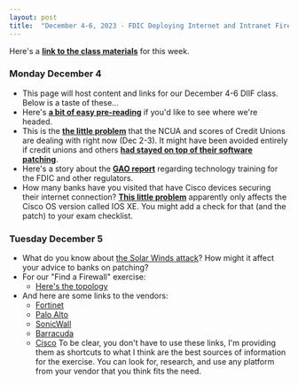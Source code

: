 ```yaml
---
layout: post
title:  "December 4-6, 2023 - FDIC Deploying Internet and Intranet Firewalls"
---
```


Here's a [**link to the class materials**](https://class.hill.com/assets/FDIC-DIIF-2024.pptx) for this week.

### Monday December 4

- This page will host content and links for our December 4-6 DIIF class. Below is a taste of these...
- Here's [**a bit of easy pre-reading**](https://www.sayers.com/articles/the-future-of-firewalls-engineering-experts-reveal-the-path-ahead/) if you'd like to see where we're headed.
- This is the [**the little problem**](https://www.theregister.com/2023/12/02/ransomware_infection_credit_unions/) that the NCUA and scores of Credit Unions are dealing with right now (Dec 2-3). It might have been avoided entirely if credit unions and others [**had stayed on top of their software patching**](https://www.netscaler.com/blog/news/cve-2023-4966-critical-security-update-now-available-for-netscaler-adc-and-netscaler-gateway/).
- Here's a story about the [**GAO report**](https://fedscoop.com/financial-regulators-developing-and-tracking-fintech-skills-of-staff/) regarding technology training for the FDIC and other regulators.
- How many banks have you visited that have Cisco devices securing their internet connection? [**This little problem**](https://www.bleepingcomputer.com/news/security/over-10-000-cisco-devices-hacked-in-ios-xe-zero-day-attacks/) apparently only affects the Cisco OS version called IOS XE. You might add a check for that (and the patch) to your exam checklist.

### Tuesday December 5

- What do you know about [the Solar Winds attack](https://www.cisecurity.org/solarwinds)? How might it affect your advice to banks on patching?
- For our "Find a Firewall" exercise:
  - [Here's the topology](https://boingit.com/fdic/fdic-diif/faf.png)
- And here are some links to the vendors:
  - [Fortinet](https://www.fortinet.com/products/next-generation-firewall)
  - [Palo Alto](https://www.paloaltonetworks.com/network-security/next-generation-firewall-hardware)
  - [SonicWall](https://www.sonicwall.com/products/firewalls/)
  - [Barracuda](https://www.barracuda.com/products/network-protection/secureedge/next-generation-security)
  - [Cisco](https://www.cisco.com/site/us/en/products/security/firewalls/index.html#tabs-9e2187ae1d-item-4b92b35855-tab)
To be clear, you don't have to use these links, I'm providing them as shortcuts to what I think are the best sources of information for the exercise. You can look for, research, and use any platform from your vendor that you think fits the need.
